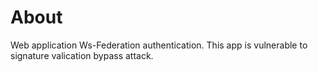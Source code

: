 # About
Web application Ws-Federation authentication. This app is vulnerable to signature valication bypass attack.
